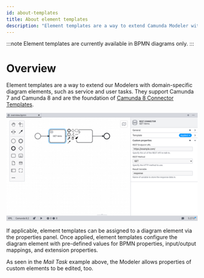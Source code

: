 ```yaml
---
id: about-templates
title: About element templates
description: "Element templates are a way to extend Camunda Modeler with domain-specific diagram elements, such as service and user tasks."
---
```


:::note
Element templates are currently available in BPMN diagrams only.
:::

# Overview

Element templates are a way to extend our Modelers with domain-specific diagram elements, such as service and user tasks. They support Camunda 7 and Camunda 8 and are the foundation of [Camunda 8 Connector Templates](../../../../../components/integration-framework/connectors/custom-built-connectors/connector-templates/).

![Custom fields in the Desktop Modeler](./img/overview.png)

If applicable, element templates can be assigned to a diagram element via the properties panel.
Once applied, element templates configure the diagram element with pre-defined values for BPMN properties, input/output mappings, and extension properties.

As seen in the _Mail Task_ example above, the Modeler allows properties of custom elements to be edited, too.

